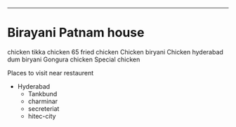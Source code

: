 
<!--# Rakesh
## Biryani_patnam
It is famous because it's **Richness** coming from Ages
**Good hospitality** and well caring for **Customers**

<!--orderred list-->

****

 # Birayani Patnam house
 chicken tikka
 chicken 65
 fried chicken
 Chicken biryani
 Chicken hyderabad dum biryani
 Gongura chicken
 Special chicken
   

<!--unordered list-->
Places to visit near restaurent
* Hyderabad
    * Tankbund
    * charminar
    * secreteriat
    * hitec-city



